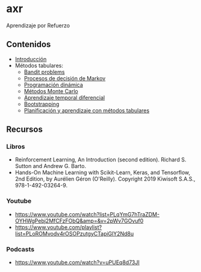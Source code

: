 # axr

Aprendizaje por Refuerzo

## Contenidos

- [Introducción](./00_intro.ipynb)
- Métodos tabulares:
  - [Bandit problems](./01_bandit.ipynb)
  - [Procesos de decisión de Markov](./02_mdp.ipynb)
  - [Programación dinámica](./03_dp.ipynb)
  - [Métodos Monte Carlo](./04_mcm.ipynb)
  - [Aprendizaje temporal diferencial](./05_tdl.ipynb)
  - [Bootstrapping](./06_msbm.ipynb)
  - [Planificación y aprendizaje con métodos tabulares](./07_tab.ipynb)

## Recursos

### Libros

- Reinforcement Learning, An Introduction (second edition). Richard S. Sutton and Andrew G. Barto.
- Hands-On Machine Learning with Scikit-Learn, Keras, and Tensorflow, 2nd Edition, by Aurélien Géron (O'Reilly). Copyright 2019 Kiwisoft S.A.S., 978-1-492-03264-9.

### Youtube

- https://www.youtube.com/watch?list=PLqYmG7hTraZDM-OYHWgPebj2MfCFzFObQ&amp=&v=2pWv7GOvuf0
- https://www.youtube.com/playlist?list=PLoROMvodv4rOSOPzutgyCTapiGlY2Nd8u

### Podcasts

- https://www.youtube.com/watch?v=uPUEq8d73JI
